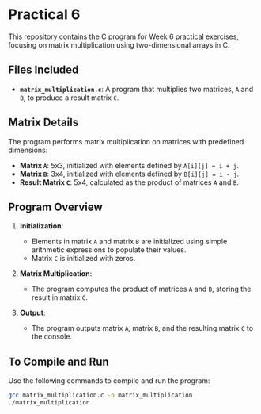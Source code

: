 # Practical 6

This repository contains the C program for Week 6 practical exercises, focusing on matrix multiplication using two-dimensional arrays in C.

## Files Included
- **`matrix_multiplication.c`**: A program that multiplies two matrices, `A` and `B`, to produce a result matrix `C`.

## Matrix Details
The program performs matrix multiplication on matrices with predefined dimensions:
- **Matrix `A`**: 5x3, initialized with elements defined by `A[i][j] = i + j`.
- **Matrix `B`**: 3x4, initialized with elements defined by `B[i][j] = i - j`.
- **Result Matrix `C`**: 5x4, calculated as the product of matrices `A` and `B`.

## Program Overview
1. **Initialization**:
   - Elements in matrix `A` and matrix `B` are initialized using simple arithmetic expressions to populate their values.
   - Matrix `C` is initialized with zeros.

2. **Matrix Multiplication**:
   - The program computes the product of matrices `A` and `B`, storing the result in matrix `C`.

3. **Output**:
   - The program outputs matrix `A`, matrix `B`, and the resulting matrix `C` to the console.

## To Compile and Run
Use the following commands to compile and run the program:

```bash
gcc matrix_multiplication.c -o matrix_multiplication
./matrix_multiplication
